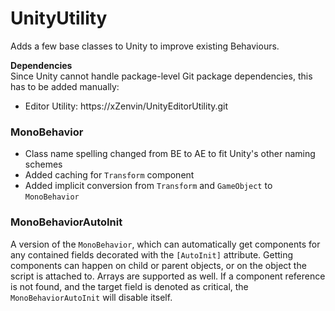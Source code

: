 # UnityUtility
Adds a few base classes to Unity to improve existing Behaviours.

**Dependencies** \
Since Unity cannot handle package-level Git package dependencies, this has to be added manually:
- Editor Utility: https://xZenvin/UnityEditorUtility.git


### MonoBehavior
- Class name spelling changed from BE to AE to fit Unity's other naming schemes
- Added caching for `Transform` component
- Added implicit conversion from `Transform` and `GameObject` to `MonoBehavior`

### MonoBehaviorAutoInit
A version of the `MonoBehavior`, which can automatically get components for any contained fields decorated with the `[AutoInit]` attribute.
Getting components can happen on child or parent objects, or on the object the script is attached to.
Arrays are supported as well.
If a component reference is not found, and the target field is denoted as critical, the `MonoBehaviorAutoInit` will disable itself.
